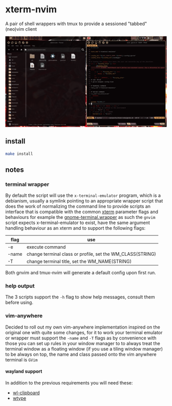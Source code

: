 # xterm-nvim

A pair of shell wrappers with tmux to provide a sessioned "tabbed" (neo)vim client

<img src="./Screenshot.png">


## install

```sh
make install
```


## notes

### terminal wrapper

By default the script will use the `x-terminal-emulator` program, which is a debianism, usually a
symlink pointing to an appropriate wrapper script that does the work of normalizing the command line
to provide scripts an interface that is compatible with the common [xterm](https://manpages.debian.org/unstable/xterm/xterm.1.en.html)
parameter flags and behaviours for example the [gnome-terminal.wrapper](https://sources.debian.org/src/gnome-terminal/3.56.1-1/debian/gnome-terminal.wrapper/)
as such the `gnvim` script expects x-terminal-emulator to exist, have the same argument handling
behaviour as an xterm and to support the following flags:

|flag|use|
|----|---|
|-e|execute command|
|-name|change terminal class or profile, set the WM_CLASS(STRING)|
|-T|change terminal title, set the WM_NAME(STRING)|

Both gnvim and tmux-nvim will generate a default config upon first run.

### help output

The 3 scripts support the `-h` flag to show help messages, consult them before using.

### vim-anywhere

Decided to roll out my own vim-anywhere implementation inspired on the original one with quite some
changes, for it to work your terminal emulator or wrapper must support the `-name` and `-T` flags
as by convenience with those you can set up rules in your window manager to to always treat the
terminal window as a floating window (if you use a tiling window manager) to be always on top, the
name and class passed onto the vim anywhere terminal is `GVim`

#### wayland support

In addition to the previous requirements you will need these:
- [wl-clipboard](https://github.com/bugaevc/wl-clipboard)
- [wtype](https://github.com/atx/wtype)
